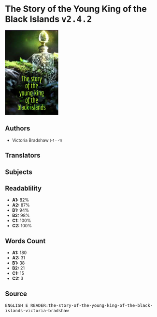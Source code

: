 # The Story of the Young King of the Black Islands <kbd>v2.4.2</kbd>

![](./cover.medium.jpg "")

## Authors


 - Victoria Bradshaw <small>(-1 - -1)</small>

## Translators



## Subjects



## Readablility


 - **A1:** 82%
 - **A2:** 87%
 - **B1:** 94%
 - **B2:** 98%
 - **C1:** 100%
 - **C2:** 100%

## Words Count


 - **A1:** 180
 - **A2:** 31
 - **B1:** 38
 - **B2:** 21
 - **C1:** 15
 - **C2:** 3

## Source


<kbd>ENGLISH_E_READER:the-story-of-the-young-king-of-the-black-islands-victoria-bradshaw</kbd>
